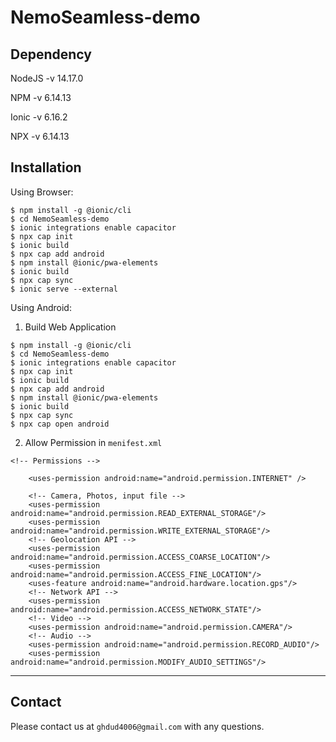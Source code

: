 # NemoSeamless-demo

## Dependency
NodeJS -v 14.17.0 

NPM -v 6.14.13

Ionic -v 6.16.2

NPX -v 6.14.13

## Installation

Using Browser:

```
$ npm install -g @ionic/cli
$ cd NemoSeamless-demo
$ ionic integrations enable capacitor
$ npx cap init
$ ionic build
$ npx cap add android
$ npm install @ionic/pwa-elements
$ ionic build
$ npx cap sync
$ ionic serve --external
```


Using Android:

1. Build Web Application
```
$ npm install -g @ionic/cli
$ cd NemoSeamless-demo
$ ionic integrations enable capacitor
$ npx cap init
$ ionic build
$ npx cap add android
$ npm install @ionic/pwa-elements
$ ionic build
$ npx cap sync
$ npx cap open android
```

2. Allow Permission in `menifest.xml`
```
<!-- Permissions -->

    <uses-permission android:name="android.permission.INTERNET" />

    <!-- Camera, Photos, input file -->
    <uses-permission android:name="android.permission.READ_EXTERNAL_STORAGE"/>
    <uses-permission android:name="android.permission.WRITE_EXTERNAL_STORAGE"/>
    <!-- Geolocation API -->
    <uses-permission android:name="android.permission.ACCESS_COARSE_LOCATION"/>
    <uses-permission android:name="android.permission.ACCESS_FINE_LOCATION"/>
    <uses-feature android:name="android.hardware.location.gps"/>
    <!-- Network API -->
    <uses-permission android:name="android.permission.ACCESS_NETWORK_STATE"/>
    <!-- Video -->
    <uses-permission android:name="android.permission.CAMERA"/>
    <!-- Audio -->
    <uses-permission android:name="android.permission.RECORD_AUDIO"/>
    <uses-permission android:name="android.permission.MODIFY_AUDIO_SETTINGS"/>
```

---
## Contact

Please contact us at `ghdud4006@gmail.com` with any questions.
